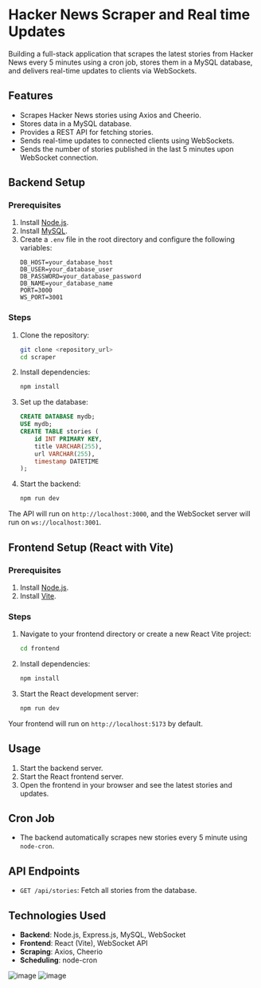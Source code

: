 # Hacker News Scraper and Real time Updates

Building a full-stack application that scrapes the latest stories from Hacker News every 5 minutes using a cron job, stores them in a MySQL database, and delivers real-time updates to clients via WebSockets.

## Features
- Scrapes Hacker News stories using Axios and Cheerio.
- Stores data in a MySQL database.
- Provides a REST API for fetching stories.
- Sends real-time updates to connected clients using WebSockets.
- Sends the number of stories published in the last 5 minutes upon WebSocket connection.

## Backend Setup

### Prerequisites
1. Install [Node.js](https://nodejs.org/).
2. Install [MySQL](https://www.mysql.com/).
3. Create a `.env` file in the root directory and configure the following variables:
   ```env
   DB_HOST=your_database_host
   DB_USER=your_database_user
   DB_PASSWORD=your_database_password
   DB_NAME=your_database_name
   PORT=3000
   WS_PORT=3001
   ```

### Steps
1. Clone the repository:
   ```bash
   git clone <repository_url>
   cd scraper
   ```

2. Install dependencies:
   ```bash
   npm install
   ```

3. Set up the database:
   ```sql
   CREATE DATABASE mydb;
   USE mydb;
   CREATE TABLE stories (
       id INT PRIMARY KEY,
       title VARCHAR(255),
       url VARCHAR(255),
       timestamp DATETIME
   );
   ```

4. Start the backend:
   ```bash
   npm run dev
   ```

The API will run on `http://localhost:3000`, and the WebSocket server will run on `ws://localhost:3001`.

## Frontend Setup (React with Vite)

### Prerequisites
1. Install [Node.js](https://nodejs.org/).
2. Install [Vite](https://vitejs.dev/).

### Steps
1. Navigate to your frontend directory or create a new React Vite project:
   ```bash
   cd frontend
   ```

2. Install dependencies:
   ```bash
   npm install
   ```

3. Start the React development server:
   ```bash
   npm run dev
   ```

Your frontend will run on `http://localhost:5173` by default.

## Usage
1. Start the backend server.
2. Start the React frontend server.
3. Open the frontend in your browser and see the latest stories and updates.

## Cron Job
- The backend automatically scrapes new stories every 5 minute using `node-cron`.

## API Endpoints
- `GET /api/stories`: Fetch all stories from the database.

## Technologies Used
- **Backend**: Node.js, Express.js, MySQL, WebSocket
- **Frontend**: React (Vite), WebSocket API
- **Scraping**: Axios, Cheerio
- **Scheduling**: node-cron

![image](https://github.com/user-attachments/assets/670c5e24-2982-420f-86bf-f6d0f9d81884)
![image](https://github.com/user-attachments/assets/ca44e2ad-af6e-4894-a573-75713f3e4957)
